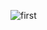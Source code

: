 ![first](https://user-images.githubusercontent.com/17935788/29504452-ae0e2542-85f4-11e7-8f4a-8e850e44e712.jpg)

